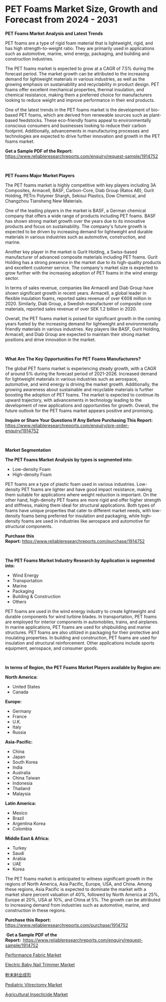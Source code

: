 <p><h1>PET Foams Market Size, Growth and Forecast from 2024 - 2031</h1></p><p><strong>PET Foams Market Analysis and Latest Trends</strong></p>
<p><p>PET foams are a type of rigid foam material that is lightweight, rigid, and has high strength-to-weight ratio. They are primarily used in applications such as automotive, marine, wind energy, packaging, and building and construction industries.</p><p>The PET foams market is expected to grow at a CAGR of 7.5% during the forecast period. The market growth can be attributed to the increasing demand for lightweight materials in various industries, as well as the growing emphasis on sustainability and recyclability in product design. PET foams offer excellent mechanical properties, thermal insulation, and chemical resistance, making them a preferred choice for manufacturers looking to reduce weight and improve performance in their end products.</p><p>One of the latest trends in the PET foams market is the development of bio-based PET foams, which are derived from renewable sources such as plant-based feedstocks. These eco-friendly foams appeal to environmentally conscious consumers and businesses looking to reduce their carbon footprint. Additionally, advancements in manufacturing processes and technologies are expected to drive further innovation and growth in the PET foams market.</p></p>
<p><strong>Get a Sample PDF of the Report:&nbsp;</strong> <a href="https://www.reliableresearchreports.com/enquiry/request-sample/1914752">https://www.reliableresearchreports.com/enquiry/request-sample/1914752</a></p>
<p>&nbsp;</p>
<p><strong>PET Foams Major Market Players</strong></p>
<p><p>The PET foams market is highly competitive with key players including 3A Composites, Armacell, BASF, Carbon-Core, Diab Group (Ratos AB), Gurit Holding, PETro Polymer Shargh, Sekisui Plastics, Dow Chemical, and Changzhou Tiansheng New Materials. </p><p>One of the leading players in the market is BASF, a German chemical company that offers a wide range of products including PET foams. BASF has shown strong market growth over the years due to its innovative products and focus on sustainability. The company's future growth is expected to be driven by increasing demand for lightweight and durable materials in various industries such as automotive, construction, and marine.</p><p>Another key player in the market is Gurit Holding, a Swiss-based manufacturer of advanced composite materials including PET foams. Gurit Holding has a strong presence in the market due to its high-quality products and excellent customer service. The company's market size is expected to grow further with the increasing adoption of PET foams in the wind energy sector.</p><p>In terms of sales revenue, companies like Armacell and Diab Group have shown significant growth in recent years. Armacell, a global leader in flexible insulation foams, reported sales revenue of over €608 million in 2020. Similarly, Diab Group, a Swedish manufacturer of composite core materials, reported sales revenue of over SEK 1.2 billion in 2020.</p><p>Overall, the PET foams market is poised for significant growth in the coming years fueled by the increasing demand for lightweight and environmentally friendly materials in various industries. Key players like BASF, Gurit Holding, Armacell, and Diab Group are expected to maintain their strong market positions and drive innovation in the market.</p></p>
<p>&nbsp;</p>
<p><strong>What Are The Key Opportunities For PET Foams Manufacturers?</strong></p>
<p><p>The global PET foams market is experiencing steady growth, with a CAGR of around 5% during the forecast period of 2021-2026. Increased demand for lightweight materials in various industries such as aerospace, automotive, and wind energy is driving the market growth. Additionally, the growing awareness about sustainable and recyclable materials is further boosting the adoption of PET foams. The market is expected to continue its upward trajectory, with advancements in technology leading to the development of new applications and opportunities for growth. Overall, the future outlook for the PET foams market appears positive and promising.</p></p>
<p><strong>Inquire or Share Your Questions If Any Before Purchasing This Report:</strong> <a href="https://www.reliableresearchreports.com/enquiry/pre-order-enquiry/1914752">https://www.reliableresearchreports.com/enquiry/pre-order-enquiry/1914752</a></p>
<p>&nbsp;</p>
<p><strong>Market Segmentation</strong></p>
<p><strong>The PET Foams Market Analysis by types is segmented into:</strong></p>
<p><ul><li>Low-density Foam</li><li>High-density Foam</li></ul></p>
<p><p>PET foams are a type of plastic foam used in various industries. Low-density PET foams are lighter and have good impact resistance, making them suitable for applications where weight reduction is important. On the other hand, high-density PET foams are more rigid and offer higher strength and stiffness, making them ideal for structural applications. Both types of foams have unique properties that cater to different market needs, with low-density foams being preferred for insulation and packaging, while high-density foams are used in industries like aerospace and automotive for structural components.</p></p>
<p><strong>Purchase this Report:&nbsp;</strong><a href="https://www.reliableresearchreports.com/purchase/1914752">https://www.reliableresearchreports.com/purchase/1914752</a></p>
<p>&nbsp;</p>
<p><strong>The PET Foams Market Industry Research by Application is segmented into:</strong></p>
<p><ul><li>Wind Energy</li><li>Transportation</li><li>Marine</li><li>Packaging</li><li>Building & Construction</li><li>Others</li></ul></p>
<p><p>PET foams are used in the wind energy industry to create lightweight and durable components for wind turbine blades. In transportation, PET foams are employed for interior components in automobiles, trains, and airplanes. In marine applications, PET foams are used for shipbuilding and marine structures. PET foams are also utilized in packaging for their protective and insulating properties. In building and construction, PET foams are used for insulation and structural reinforcement. Other applications include sports equipment, aerospace, and consumer goods.</p></p>
<p>&nbsp;</p>
<p><strong>In terms of Region, the PET Foams Market Players available by Region are:</strong></p>
<p>
    <p> <strong> North America: </strong>
        <ul>
            <li>United States</li>
            <li>Canada</li>
        </ul>
        </p> 
    <p> <strong> Europe: </strong>
        <ul>
            <li>Germany</li>
            <li>France</li>
            <li>U.K.</li>
            <li>Italy</li>
            <li>Russia</li>
        </ul>
        </p> 
    <p> <strong> Asia-Pacific: </strong>
        <ul>
            <li>China</li>
            <li>Japan</li>
            <li>South Korea</li>
            <li>India</li>
            <li>Australia</li>
            <li>China Taiwan</li>
            <li>Indonesia</li>
            <li>Thailand</li>
            <li>Malaysia</li>
        </ul>
        </p> 
    <p> <strong> Latin America: </strong>
        <ul>
            <li>Mexico</li>
            <li>Brazil</li>
            <li>Argentina Korea</li>
            <li>Colombia</li>
        </ul>
        </p> 
    <p> <strong> Middle East & Africa: </strong>
        <ul>
            <li>Turkey</li>
            <li>Saudi</li>
            <li>Arabia</li>
            <li>UAE</li>
            <li>Korea</li>
        </ul>
    </p>
    </p>
<p><p>The PET foams market is anticipated to witness significant growth in the regions of North America, Asia Pacific, Europe, USA, and China. Among these regions, Asia Pacific is expected to dominate the market with a market share percent valuation of 40%, followed by North America at 25%, Europe at 20%, USA at 10%, and China at 5%. The growth can be attributed to increasing demand from industries such as automotive, marine, and construction in these regions.</p></p>
<p><strong>Purchase this Report: </strong><a href="https://www.reliableresearchreports.com/purchase/1914752">https://www.reliableresearchreports.com/purchase/1914752</a></p>
<p>&nbsp;<strong>Get a Sample PDF of the Report:&nbsp;&nbsp;</strong><a href="https://www.reliableresearchreports.com/enquiry/request-sample/1914752">https://www.reliableresearchreports.com/enquiry/request-sample/1914752</a></p>
<p><strong></strong></p>
<p><p><a href="https://github.com/brenzgnarento/Market-Research-Report-List-1/blob/main/performance-fabric-market.md">Performance Fabric Market</a></p><p><a href="https://issuu.com/reportprime-2/docs/electric-baby-nail-trimmer-market-size-2030.pptx">Electric Baby Nail Trimmer Market</a></p><p><a href="https://github.com/jkjreqjscoxx7/Market-Research-Report-List-1/blob/main/8194191192829.md">粉末射出成形</a></p><p><a href="https://issuu.com/reportprime-2/docs/pediatric-vitrectomy-market-size-2030.pptx">Pediatric Vitrectomy Market</a></p><p><a href="https://github.com/jerrycopelandthomaswsqd8q/Market-Research-Report-List-1/blob/main/agricultural-insecticide-market.md">Agricultural Insecticide Market</a></p></p>